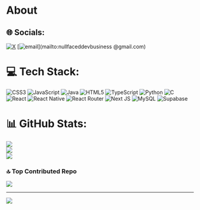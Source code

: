 # About
## 🌐 Socials:
[![X](https://img.shields.io/badge/X-black.svg?logo=X&logoColor=white)](https://x.com/GenzaGenza) [![email](https://img.shields.io/badge/Email-D14836?logo=gmail&logoColor=white)](mailto:nullfaceddevbusiness @gmail.com) 

# 💻 Tech Stack:
![CSS3](https://img.shields.io/badge/css3-%231572B6.svg?style=for-the-badge&logo=css3&logoColor=white) ![JavaScript](https://img.shields.io/badge/javascript-%23323330.svg?style=for-the-badge&logo=javascript&logoColor=%23F7DF1E) ![Java](https://img.shields.io/badge/java-%23ED8B00.svg?style=for-the-badge&logo=openjdk&logoColor=white) ![HTML5](https://img.shields.io/badge/html5-%23E34F26.svg?style=for-the-badge&logo=html5&logoColor=white) ![TypeScript](https://img.shields.io/badge/typescript-%23007ACC.svg?style=for-the-badge&logo=typescript&logoColor=white) ![Python](https://img.shields.io/badge/python-3670A0?style=for-the-badge&logo=python&logoColor=ffdd54) ![C](https://img.shields.io/badge/c-%2300599C.svg?style=for-the-badge&logo=c&logoColor=white) ![React](https://img.shields.io/badge/react-%2320232a.svg?style=for-the-badge&logo=react&logoColor=%2361DAFB) ![React Native](https://img.shields.io/badge/react_native-%2320232a.svg?style=for-the-badge&logo=react&logoColor=%2361DAFB) ![React Router](https://img.shields.io/badge/React_Router-CA4245?style=for-the-badge&logo=react-router&logoColor=white) ![Next JS](https://img.shields.io/badge/Next-black?style=for-the-badge&logo=next.js&logoColor=white) ![MySQL](https://img.shields.io/badge/mysql-4479A1.svg?style=for-the-badge&logo=mysql&logoColor=white) ![Supabase](https://img.shields.io/badge/Supabase-3ECF8E?style=for-the-badge&logo=supabase&logoColor=white)
# 📊 GitHub Stats:
![](https://github-readme-stats.vercel.app/api?username=aditya-wuw&theme=blue-green&hide_border=false&include_all_commits=false&count_private=false)<br/>
![](https://nirzak-streak-stats.vercel.app/?user=aditya-wuw&theme=blue-green&hide_border=false)<br/>
![](https://github-readme-stats.vercel.app/api/top-langs/?username=aditya-wuw&theme=blue-green&hide_border=false&include_all_commits=false&count_private=false&layout=compact)

### 🔝 Top Contributed Repo
![](https://github-contributor-stats.vercel.app/api?username=aditya-wuw&limit=5&theme=dark&combine_all_yearly_contributions=true)

---
[![](https://visitcount.itsvg.in/api?id=aditya-wuw&icon=0&color=0)](https://visitcount.itsvg.in)

<!-- Proudly created with GPRM ( https://gprm.itsvg.in ) -->
